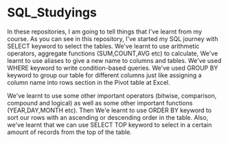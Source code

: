 # SQL_Studyings

In these repositories, I am going to tell things that I've learnt from my course. As you can see in this repository, I've started my SQL journey with SELECT keyword to select the tables. We've learnt to use arithmetic operators, aggregate functions (SUM,COUNT,AVG etc) to calculate, We've learnt to use aliases to give a new name to columns and tables. We've used WHERE keyword to write condition-based queries. We've used GROUP BY keyword to group our table for different columns just like assigning a column name into rows section in the Pivot table at Excel. 

We've learnt to use some other important operators (bitwise, comparison, compound and logical) as well as some other important functions (YEAR,DAY,MONTH etc). Then We'e learnt to use ORDER BY keyword to sort our rows with an ascending or descending order in the table. Also, we've learnt that we can use SELECT TOP keyword to select in a certain amount of records from the top of the table.

